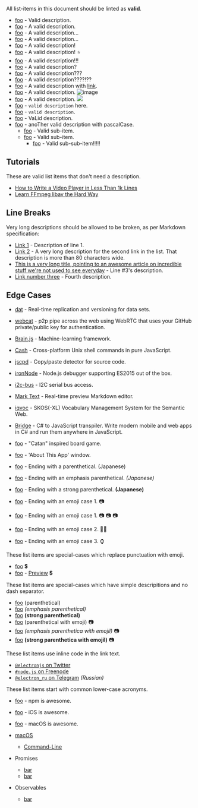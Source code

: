 All list-items in this document should be linted as **valid**.

- [foo](https://foo.com) - Valid description.
- [foo](https://foo.com) - A valid description.
- [foo](https://foo.com) - A valid description...
- [foo](https://foo.com) - A valid description…
- [foo](https://foo.com) - A valid description!
- [foo](https://foo.com) - A valid description! ⭐
- [foo](https://foo.com) - A valid description!!!
- [foo](https://foo.com) - A valid description?
- [foo](https://foo.com) - A valid description???
- [foo](https://foo.com) - A valid description????!??
- [foo](https://foo.com) - A valid description with [link](https://bar.org).
- [foo](https://foo.com) - A valid description. ![image](image.png)
- [foo](https://foo.com) - A valid description. <img src="image.png">
- [foo](https://foo.com) - `valid description` here.
- [foo](https://foo.com) - `valid description`.
- [foo](https://foo.com) - VaLid description.
- [foo](https://foo.com) - anoTher valid description with pascalCase.
  - [foo](https://foo.com) - Valid sub-item.
  - [foo](https://foo.com) - Valid sub-item.
    - [foo](https://foo.com) - Valid sub-sub-item!!!!!

## Tutorials

These are valid list items that don't need a description.

- [How to Write a Video Player in Less Than 1k Lines](https://dranger.com/ffmpeg)
- [Learn FFmpeg libav the Hard Way](https://github.com/leandromoreira/ffmpeg-libav-tutorial)

## Line Breaks

Very long descriptions should be allowed to be broken, as per Markdown
specification:

- [Link 1](https://foo.com) - Description of line 1.
- [Link 2](https://foo.com) - A very long description for the second link in
  the list. That description is more than 80 characters wide.
- [This is a very long title, pointing to an awesome article on incredible
  stuff we're not used to see everyday](https://foo.com) - Line \#3's
  description.
- [Link number
  three](https://this-is-a-very-long-url-that-is-pointing-to-a-really-really-great-website.com) -
  Fourth description.

## Edge Cases

- [dat](https://dat-data.com) - Real-time replication and versioning for data sets.
- [webcat](https://github.com/mafintosh/webcat) - p2p pipe across the web using WebRTC that uses your GitHub private/public key for authentication.
- [Brain.js](https://github.com/BrainJS/brain.js) - Machine-learning framework.
- [Cash](https://github.com/dthree/cash) - Cross-platform Unix shell commands in pure JavaScript.
- [jscpd](https://github.com/kucherenko/jscpd) - Copy/paste detector for source code.
- [ironNode](https://github.com/s-a/iron-node) - Node.js debugger supporting ES2015 out of the box.
- [i2c-bus](https://github.com/fivdi/i2c-bus) - I2C serial bus access.
- [Mark Text](https://github.com/marktext/marktext) - Real-time preview Markdown editor.
- [iqvoc](https://github.com/innoq/iqvoc) - SKOS(-XL) Vocabulary Management System for the Semantic Web.
- [Bridge](https://github.com/bridgedotnet/Bridge) - C# to JavaScript transpiler. Write modern mobile and web apps in C# and run them anywhere in JavaScript.

- [foo](https://foo.com) - "Catan" inspired board game.
- [foo](https://foo.com) - 'About This App' window.

- [foo](https://foo.com) - Ending with a parenthetical. (Japanese)
- [foo](https://foo.com) - Ending with an emphasis parenthetical. *(Japanese)*
- [foo](https://foo.com) - Ending with a strong parenthetical. **(Japanese)**

- [foo](https://foo.com) - Ending with an emoji case 1. 📷
- [foo](https://foo.com) - Ending with an emoji case 1. 📷 📷 📷
- [foo](https://foo.com) - Ending with an emoji case 2. 👩🏿
- [foo](https://foo.com) - Ending with an emoji case 3. ⌚

These list items are special-cases which replace punctuation with emoji.
- [foo](https://foo.com) 💲
- [foo](https://foo.com) - [Preview](https://read.amazon.com/kp/embed?asin=B01G7TTKSK&asin=B01G7TTKSK&preview=newtab&linkCode=kpe&ref_=cm_sw_r_kb_dp_DLhOxb0XZ3MEC) 💲

These list items are special-cases which have simple descripitions and no dash separator.
- [foo](https://foo.com) (parenthetical)
- [foo](https://foo.com) *(emphasis parenthetical)*
- [foo](https://foo.com) **(strong parenthetical)**
- [foo](https://foo.com) (parenthetical with emoji) 📷
- [foo](https://foo.com) *(emphasis parenthetica with emojil)* 📷
- [foo](https://foo.com) **(strong parenthetica with emojil)** 📷

These list items use inline code in the link text.
- [`@electronjs` on Twitter](https://twitter.com/electronjs)
- [`#node.js` on Freenode](https://webchat.freenode.net/?channels=node.js)
- [`@electron_ru` on Telegram](https://telegram.me/electron_ru) *(Russian)*

These list items start with common lower-case acronyms.
- [foo](https://foo.com) - npm is awesome.
- [foo](https://foo.com) - iOS is awesome.
- [foo](https://foo.com) - macOS is awesome.

- [macOS](https://github.com/iCHAIT/awesome-macOS#readme)
  - [Command-Line](https://github.com/herrbischoff/awesome-macos-command-line#readme)

- Promises
	- [bar](https://bar.com)
	- [bar](https://bar.com)
- Observables
	- [bar](https://bar.com)

<!--
TODO: uncomment once support lands in remark https://github.com/remarkjs/remark/pull/347

These sub-lists are indented with tabs instead of spaces.
- [foo](https://foo.com)
	- [bar](https://bar.com)
	- [bar2](https://bar2.com)
		- [baz](https://baz.com)
		- [baz2](https://baz2.com)
-->

<!--
TODO: these list-items should possibly lint as valid, but they currently don't.

These sub-lists use mixed indentation (spaces and tabs).
- [Python](https://github.com/vinta/awesome-python#readme)
	- [Asyncio](https://github.com/timofurrer/awesome-asyncio#readme) - Asynchronous I/O in Python 3.
	- [Scientific Audio](https://github.com/faroit/awesome-python-scientific-audio#readme) - Scientific research in audio/music.
  - [CircuitPython](https://github.com/adafruit/awesome-circuitpython#readme) - A version of Python for microcontrollers.


- [why-is-node-running](https://github.com/mafintosh/why-is-node-running) - Node.js is running but you don't know why?

- ![v3](img/vapor-3.png) [API Error Middleware](https://github.com/skelpo/APIErrorMiddleware) – Vapor middleware for converting thrown errors to JSON responses.
- ![v2](img/vapor-2.png) ![v3](img/vapor-3.png) [Bugsnag](https://github.com/nodes-vapor/bugsnag) – Report errors with Bugsnag.
-->
